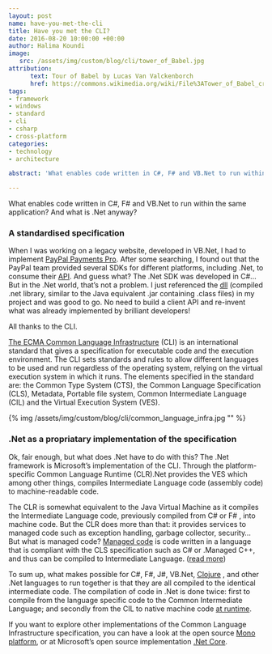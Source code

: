 ```yaml
---
layout: post
name: have-you-met-the-cli 
title: Have you met the CLI?
date: 2016-08-20 10:00:00 +00:00
author: Halima Koundi
image:
   src: /assets/img/custom/blog/cli/tower_of_Babel.jpg
attribution:
      text: Tour of Babel by Lucas Van Valckenborch
      href: https://commons.wikimedia.org/wiki/File%3ATower_of_Babel_cropped_square.jpg
tags:
- framework 
- windows 
- standard
- cli
- csharp
- cross-platform
categories:
- technology
- architecture

abstract: 'What enables code written in C#, F# and VB.Net to run within the same application? And what is .Net anyway?'

---
```


What enables code written in C#, F# and VB.Net to run within the same application? And what is .Net anyway?

### A standardised specification

When I was working on a legacy website, developed in VB.Net, I had to implement [PayPal Payments Pro](https://developer.paypal.com/webapps/developer/docs/classic/lifecycle/sdks/).  After some searching, I found out that the PayPal team provided several SDKs for different platforms, including .Net, to consume their [API](https://developer.paypal.com/webapps/developer/docs/classic/). And guess what? The .Net SDK was developed in C#… 
But in the .Net world, that’s not a problem.
I just referenced the [dll](https://msdn.microsoft.com/en-us/library/ms682589.aspx) (compiled .net library, similar to the Java equivalent .jar containing .class files) in my project and was good to go. No need to build a client API and re-invent what was already implemented by brilliant developers!

All thanks to the CLI.

[The ECMA Common Language Infrastructure](http://www.amazon.co.uk/Language-Infrastructure-Annotated-Microsoft-Development/dp/0321154932/ref=sr_1_1?ie=UTF8&qid=1428168490&sr=8-1&keywords=common+language+infrastructure) (CLI) is an international standard that gives a specification for executable code and the execution environment. The CLI sets standards and rules to allow different languages to be used and run regardless of the operating system, relying on the virtual execution system in which it runs.
The elements specified in the standard are: the Common Type System (CTS), the Common Language Specification (CLS), Metadata, Portable file system, Common Intermediate Language (CIL) and the Virtual Execution System (VES).

{% img /assets/img/custom/blog/cli/common_language_infra.jpg "" %}

### .Net as a propriatary implementation of the specification

Ok, fair enough, but what does .Net have to do with this?
The .Net framework is Microsoft’s implementation of the CLI. 
Through the platform-specific Common Language Runtime (CLR).Net provides the VES which among other things, compiles Intermediate Language code (assembly code) to machine-readable code.

The CLR is somewhat equivalent to the Java Virtual Machine as it compiles the Intermediate Language code, previously compiled from C# or F# , into machine code. But the CLR does more than that: it provides services to managed code such as exception handling, garbage collector, security…
But what is managed code? [Managed code](http://en.wikipedia.org/wiki/Managed_code) is code written in a language that is compliant with the CLS specification such as C# or .Managed C++, and thus can be compiled to Intermediate Language. ([read more](http://www.developer.com/net/cplus/article.php/2197621/Managed-Unmanaged-Native-What-Kind-of-Code-Is-This.htm))

To sum up, what makes possible for C#, F#, J#, VB.Net, [Clojure](http://www.clojure.org/about/clojureclr) , and other .Net languages to run together is that they are all compiled to the identical intermediate code. The compilation of code in .Net is done twice: first to compile from the language specific code to the Common Intermediate Language; and secondly from the CIL to native machine code [at runtime](https://msdn.microsoft.com/en-us/library/ht8ecch6%28v=vs.90%29.aspx).

If you want to explore other implementations of the Common Language Infrastructure specification, you can have a look at the open source [Mono platform](http://www.mono-project.com/docs/about-mono/), or at Microsoft’s open source implementation [.Net Core](https://www.microsoft.com/net/core/platform).


